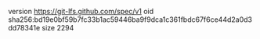 version https://git-lfs.github.com/spec/v1
oid sha256:bd19e0bf59b7fc33b1ac59446ba9f9dca1c361fbdc67f6ce44d2a0d3dd78341e
size 2294
